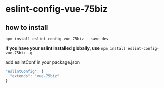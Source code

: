 # eslint-config-vue-75biz

## how to install
`npm install eslint-config-vue-75biz --save-dev`

**if you have your eslint installed globally, use**
`npm install eslint-config-vue-75biz -g`

add eslintConf in your package.json

``` js
"eslintConfig": {
  "extends": "vue-75biz"
}
```

